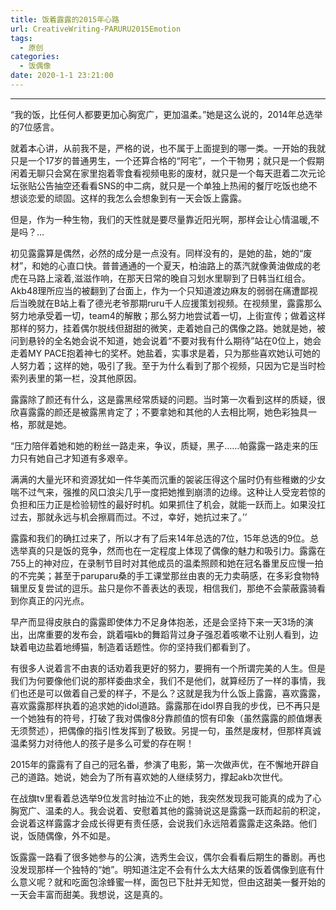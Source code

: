 ```yaml
---
title: 饭着露露的2015年心路
url: CreativeWriting-PARURU2015Emotion
tags:
  - 原创
categories:
  - 饭偶像
date: 2020-1-1 23:21:00
---
```


* * *

“我的饭，比任何人都要更加心胸宽广，更加温柔。”她是这么说的，2014年总选举的7位感言。

就着本心讲，从前我不是，严格的说，也不属于上面提到的哪一类。一开始的我就只是一个17岁的普通男生，一个还算合格的“阿宅”，一个干物男；就只是一个假期闲着无聊只会窝在家里抱着零食看视频电影的废材，就只是一个每天逛着二次元论坛张贴公告抽空还看看SNS的中二病，就只是一个单独上热闹的餐厅吃饭也绝不想谈恋爱的顽固。这样的我怎么会想象到有一天会饭上露露。

但是，作为一种生物，我们的天性就是要尽量靠近阳光啊，那样会让心情温暖,不是吗？…

初见露露算是偶然，必然的成分是一点没有。同样没有的，是她的盐，她的“废材”，和她的心直口快。普普通通的一个夏天，柏油路上的蒸汽就像黄油做成的老虎在马路上滚着,滋滋作响，在那天日常的晚自习划水里聊到了日韩当红组合。Akb48理所应当的被翻到了台面上，作为一个只知道渡边麻友的弱弱在痛遭鄙视后当晚就在B站上看了德光老爷那期ruru千人应援策划视频。在视频里，露露那么努力地承受着一切，team4的解散；那么努力地尝试着一切，上街宣传；做着这样那样的努力，挂着偶尔脱线但甜甜的微笑，走着她自己的偶像之路。她就是她，被问到悬铃的全名她会说不知道，她会说着“不要对我有什么期待”站在0位上，她会走着MY PACE抱着神七的奖杯。她盐着，实事求是着，只为那些喜欢她认可她的人努力着；这样的她，吸引了我。至于为什么看到了那个视频，只因为它是当时检索列表里的第一栏，没其他原因。

露露除了颜还有什么，这是露黑经常质疑的问题。当时第一次看到这样的质疑，很欣喜露露的颜还是被露黑肯定了；不要拿她和其他的人去相比啊，她色彩独具一格，那就是她。

“压力陪伴着她和她的粉丝一路走来，争议，质疑，黑子……帕露露一路走来的压力只有她自己才知道有多艰辛。

满满的大量光环和资源犹如一件华美而沉重的袈裟压得这个届时仍有些稚嫩的少女喘不过气来，强推的风口浪尖几乎一度把她推到崩溃的边缘。这种让人受宠若惊的负担和压力正是检验韧性的最好时机。如果抓住了机会，就能一跃而上。如果没扛过去，那就永远与机会擦肩而过。不过，幸好，她抗过来了。’’

露露和我们的确扛过来了，所以才有了后来14年总选的7位，15年总选的9位。总选举真的只是饭的竞争，然而也在一定程度上体现了偶像的魅力和吸引力。露露在755上的神对应，在录制节目时对其他成员的温柔照顾和她在冠名番里反应慢一拍的不完美；甚至于paruparu桑的手工课堂那丝由衷的无力卖萌感，在多彩食物特辑里反复尝试的逗乐。盐只是你不善表达的表现，相信我们，那绝不会蒙蔽露骑看到你真正的闪光点。

早产而显得皮肤白的露露即使体力不足身体抱恙，还是会坚持下来一天3场的演出，出席重要的发布会，跳着喵kb的舞蹈背过身子强忍着咳嗽不让别人看到，边缺着电边盐着地缚猫，制造着话题性。你的坚持我们都看到了。

有很多人说着言不由衷的话劝着我更好的努力，要拥有一个所谓完美的人生。但是我们为何要像他们说的那样委曲求全，我们不是他们，就算经历了一样的事情，我们也还是可以做着自己爱的样子，不是么？这就是我为什么饭上露露，喜欢露露，喜欢露露那样执着的追求她的idol道路。露露那在idol界自我的步伐，已不再只是一个她独有的符号，打破了我对偶像8分靠颜值的惯有印象（虽然露露的颜值爆表无须赘述），把偶像的指引性发挥到了极致。另提一句，虽然是废材，但那样真诚温柔努力对待他人的孩子是多么可爱的存在啊！

2015年的露露有了自己的冠名番，参演了电影，第一次做声优，在不懈地开辟自己的道路。她说，她会为了所有喜欢她的人继续努力，撑起akb次世代。

在战旗tv里看着总选举9位发言时抽泣不止的她，我突然发现我可能真的成为了心胸宽广、温柔的人。我会说着、安慰着其他的露骑说这是露露一跃而起前的积淀，会说着这样露露才会成长得更有责任感，会说我们永远陪着露露走这条路。他们说，饭随偶像，外不如是。

饭露露一路看了很多她参与的公演，选秀生会议，偶尔会看看后期生的番剧。再也没发现那样一个独特的“她”。明知道注定不会有什么太大结果的饭着偶像到底有什么意义呢？就和吃面包涂蜂蜜一样，面包已下肚并无知觉，但由这甜美一餐开始的一天会丰富而甜美。我想说，这是真的。
